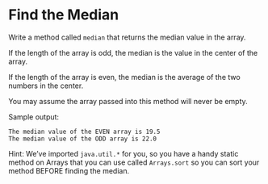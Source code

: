 # Find the Median
Write a method called `median` that returns the median value in the array.

If the length of the array is odd, the median is the value in the center of the array.

If the length of the array is even, the median is the average of the two numbers in the center.

You may assume the array passed into this method will never be empty.

Sample output:
```
The median value of the EVEN array is 19.5
The median value of the ODD array is 22.0
```
Hint: We’ve imported `java.util.*` for you, so you have a handy static method on Arrays that you can use called `Arrays.sort` so you can sort your method BEFORE finding the median.